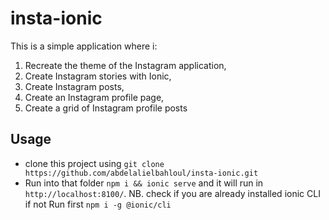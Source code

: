 # insta-ionic
This is a simple application where i:
1. Recreate the theme of the Instagram application, 
2. Create Instagram stories with Ionic, 
3. Create Instagram posts, 
4. Create an Instagram profile page, 
5. Create a grid of Instagram profile posts

## Usage
+ clone this project using `git clone https://github.com/abdelalielbahloul/insta-ionic.git`
+ Run into that folder `npm i && ionic serve` and it will run in `http://localhost:8100/`. NB. check if you are already installed ionic CLI if not Run first `npm i -g @ionic/cli`
